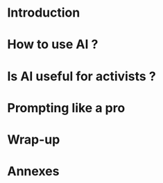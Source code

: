 # Introduction

# How to use AI ?

# Is AI useful for activists ?

# Prompting like a pro

# Wrap-up

# Annexes
